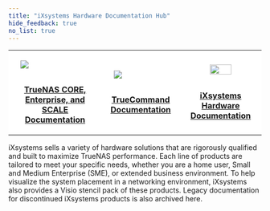 ```yaml
---
title: "iXsystems Hardware Documentation Hub"
hide_feedback: true
no_list: true
---
```


<table>
	<tr style="background-color:white;">
		<th><a href="/hub/"><img src="/images/truenas_open_storage-logo-full-color-rgb.png" style="display:block;margin-left:auto;margin-right:auto;padding:1em 1em 1em 1em;"><p style="text-align:center;">TrueNAS CORE, Enterprise, and SCALE Documentation</p></th>
		<th><a href="/truecommand/"><img src="/images/truecommand-logo-full-color-rgb.png" style="display:block;margin-left:auto;margin-right:auto;padding:1em 1em 1em 1em;"><p style="text-align:center;">TrueCommand Documentation</p></th>
		<th><a href="/hardware/"><img src="/images/TrueNASSystems.png" style="display:block;margin-left:auto;margin-right:auto;width:54%;padding:1em 1em 1em 1em;"><p style="text-align:center;">iXsystems Hardware Documentation</p></th>
	</tr>
</table>

iXsystems sells a variety of hardware solutions that are rigorously qualified and built to maximize TrueNAS performance.
Each line of products are tailored to meet your specific needs, whether you are a home user, Small and Medium Enterprise (SME), or extended business environment.
To help visualize the system placement in a networking environment, iXsystems also provides a Visio stencil pack of these products.
Legacy documentation for discontinued iXsystems products is also archived here.
